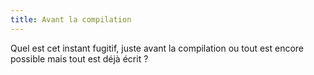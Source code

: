 ```yaml
---
title: Avant la compilation
---
```


Quel est cet instant fugitif, juste avant la compilation ou tout est encore
possible mais tout est déjà écrit ?

